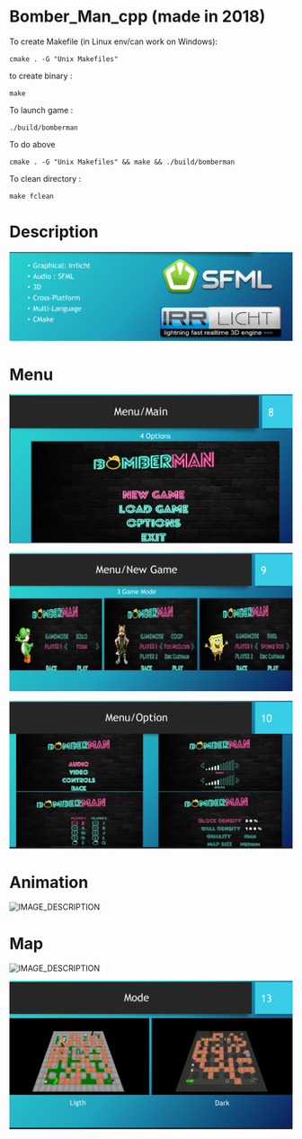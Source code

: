 # Bomber_Man_cpp (made in 2018)

To create Makefile (in Linux env/can work on Windows):

    cmake . -G "Unix Makefiles"

to create binary :

    make

To launch game :

    ./build/bomberman

To do above

    cmake . -G "Unix Makefiles" && make && ./build/bomberman

To clean directory :

    make fclean

# Description
![IMAGE_DESCRIPTION](img/description.png)

# Menu
![IMAGE_DESCRIPTION](img/menu.png)

![IMAGE_DESCRIPTION](img/menu_2.png)

![IMAGE_DESCRIPTION](img/menu_3.png)

# Animation
![IMAGE_DESCRIPTION](img/animation.png)

# Map
![IMAGE_DESCRIPTION](img/map.png)

![IMAGE_DESCRIPTION](img/map_2.png)


